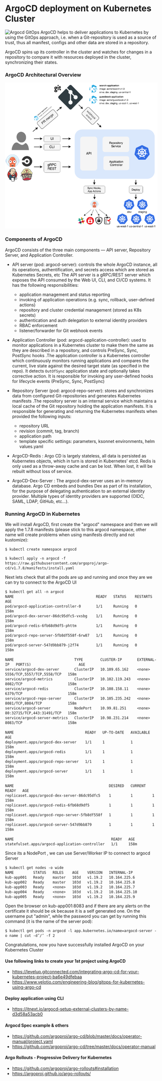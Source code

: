 # ArgoCD deployment on Kubernetes Cluster

![Argocd GitOps](https://miro.medium.com/max/1050/1*8MDBjrYv5W2ANPok4EO3Tg.png  "Argocd Gitops")
ArgoCD helps to deliver applications to Kubernetes by using the GitOps approach, i.e. when a Git-repository is used as a source of trust, thus all manifest, configs and other data are stored in a repository.

ArgoCD spins up its controller in the cluster and watches for changes in a repository to compare it with resources deployed in the cluster, synchronizing their states.

### ArgoCD Architectural Overview
![Argocd architectrue](https://raw.githubusercontent.com/argoproj/argo-cd/master/docs/assets/argocd_architecture.png "Argocd Components")

### Components of ArgoCD 
ArgoCD consists of the three main components — API server, Repository Server, and Application Controller.
 - API server (pod: argocd-server): controls the whole ArgoCD instance, all its operations, authentification, and secrets access which are stored as Kubernetes Secrets, etc
The API server is a gRPC/REST server which exposes the API consumed by the Web UI, CLI, and CI/CD systems. It has the following responsibilities:

    * application management and status reporting
    * invoking of application operations (e.g. sync, rollback, user-defined actions)
    * repository and cluster credential management (stored as K8s secrets)
    * authentication and auth delegation to external identity providers
    * RBAC enforcement
    * listener/forwarder for Git webhook events

- Application Controller (pod: argocd-application-controller): used to monitor applications in a Kubernetes cluster to make them the same as they are described in a   repository, and controls PreSync, Sync, PostSync hooks .The application controller is a Kubernetes controller which continuously monitors running applications and compares the current, live state against the desired target state (as specified in the repo). It detects `OutOfSync` application state and optionally takes corrective action. It
is responsible for invoking any user-defined hooks for lifecycle events (PreSync, Sync, PostSync)

- Repository Server (pod: argocd-repo-server): stores and synchronizes data from configured Git-repositories and generates Kubernetes manifests .The repository server is an internal service which maintains a local cache of the Git repository holding the application manifests. It is responsible for generating and returning the Kubernetes
manifests when provided the following inputs:

    * repository URL
    * revision (commit, tag, branch)
    * application path
    * template specific settings: parameters, ksonnet environments, helm values.yaml
    	
- ArgoCD-Redis : Argo CD is largely stateless, all data is persisted as Kubernetes objects, which in turn is stored in Kubernetes' etcd. Redis is only used as a throw-away cache and can be lost. When lost, it will be rebuilt without loss of service.

- ArgoCD-Dex-Server : The argocd-dex-server uses an in-memory database. Argo CD embeds and bundles Dex as part of its installation, for the purpose of delegating authentication to an external identity provider. Multiple types of identity providers are supported (OIDC, SAML, LDAP, GitHub, etc...). 
  
### Running ArgoCD in Kubernetes
We will install ArgoCD, first create the "argocd" namespace and then we will apply the 1.7.8 manifests (please stick to this argocd namespace, other name will create problems when using manifests directly and not kustomize):

```
$ kubectl create namespace argocd
```

```
$ kubectl apply -n argocd -f https://raw.githubusercontent.com/argoproj/argo-cd/v1.7.8/manifests/install.yaml
```
Next lets check that all the pods are up and running and once they are we can try to connect to the ArgoCD UI
```
$ kubectl get all -n argocd 
NAME                                      READY   STATUS    RESTARTS   AGE
pod/argocd-application-controller-0       1/1     Running   0          158m
pod/argocd-dex-server-86dc95dfc5-vxsbg    1/1     Running   0          158m
pod/argocd-redis-6fb68d9df5-phttm         1/1     Running   0          158m
pod/argocd-repo-server-5fb8df558f-6rw87   1/1     Running   0          158m
pod/argocd-server-547d9bb879-j2f74        1/1     Running   0          158m

NAME                            TYPE        CLUSTER-IP       EXTERNAL-IP   PORT(S)                      AGE
service/argocd-dex-server       ClusterIP   10.109.65.162    <none>        5556/TCP,5557/TCP,5558/TCP   158m
service/argocd-metrics          ClusterIP   10.102.119.243   <none>        8082/TCP                     158m
service/argocd-redis            ClusterIP   10.108.158.11    <none>        6379/TCP                     158m
service/argocd-repo-server      ClusterIP   10.105.235.242   <none>        8081/TCP,8084/TCP            158m
service/argocd-server           NodePort    10.99.81.251     <none>        80:32715/TCP,443:31491/TCP   158m
service/argocd-server-metrics   ClusterIP   10.98.231.214    <none>        8083/TCP                     158m

NAME                                 READY   UP-TO-DATE   AVAILABLE   AGE
deployment.apps/argocd-dex-server    1/1     1            1           158m
deployment.apps/argocd-redis         1/1     1            1           158m
deployment.apps/argocd-repo-server   1/1     1            1           158m
deployment.apps/argocd-server        1/1     1            1           158m

NAME                                            DESIRED   CURRENT   READY   AGE
replicaset.apps/argocd-dex-server-86dc95dfc5    1         1         1       158m
replicaset.apps/argocd-redis-6fb68d9df5         1         1         1       158m
replicaset.apps/argocd-repo-server-5fb8df558f   1         1         1       158m
replicaset.apps/argocd-server-547d9bb879        1         1         1       158m

NAME                                             READY   AGE
statefulset.apps/argocd-application-controller   1/1     158m
``` 
Since its a NodePort , we can use Server/Worker IP to connect to argocd Server

```
$ kubectl get nodes -o wide
NAME         STATUS   ROLES    AGE    VERSION   INTERNAL-IP  
kub-app001   Ready    master   103d   v1.19.2   10.164.225.6
kub-app002   Ready    master   103d   v1.19.2   10.164.225.8    
kub-app003   Ready    <none>   103d   v1.19.2   10.164.225.7    
kub-app004   Ready    <none>   103d   v1.19.2   10.164.225.10
kub-app005   Ready    <none>   103d   v1.19.2   10.164.225.9
```
Open the browser on kub-app001:8083 and if there are any alerts on the certificate it should be ok because it is a self generated one. On the username put "admin", while the password you can get by running this command (it is the name of the server pod):

```
$ kubectl get pods -n argocd -l app.kubernetes.io/name=argocd-server -o name | cut -d’/’ -f 2
```
Congratulations, now you have successfully installed ArgoCD on your Kubernetes Cluster 

#### Use following links to create your 1st project using ArgoCD 

- https://levelup.gitconnected.com/integrating-argo-cd-for-your-kubernetes-project-ba6e49dfebaa
- https://www.velotio.com/engineering-blog/gitops-for-kubernetes-using-argo-cd

#### Deploy application using CLI
- https://itnext.io/argocd-setup-external-clusters-by-name-d3d58a53acb0

#### Argocd Spec example & others
- https://github.com/argoproj/argo-cd/blob/master/docs/operator-manual/project.yaml
- https://github.com/argoproj/argo-cd/tree/master/docs/operator-manual 

#### Argo Rollouts - Progressive Delivery for Kubernetes
- https://github.com/argoproj/argo-rollouts#installation
- https://argoproj.github.io/argo-rollouts/
